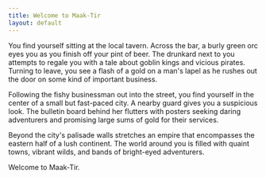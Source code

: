 ```yaml
---
title: Welcome to Maak-Tir
layout: default
---
```

You find yourself sitting at the local tavern. Across the bar, a burly green orc eyes you as you finish off your pint of beer. The drunkard next to you attempts to regale you with a tale about goblin kings and vicious pirates. Turning to leave, you see a flash of a gold on a man's lapel as he rushes out the door on some kind of important business.

Following the fishy businessman out into the street, you find yourself in the center of a small but fast-paced city. A nearby guard gives you a suspicious look. The bulletin board behind her flutters with posters seeking daring adventurers and promising large sums of gold for their services.

Beyond the city's palisade walls stretches an empire that encompasses the eastern half of a lush continent. The world around you is filled with quaint towns, vibrant wilds, and bands of bright-eyed adventurers.

Welcome to Maak-Tir.
